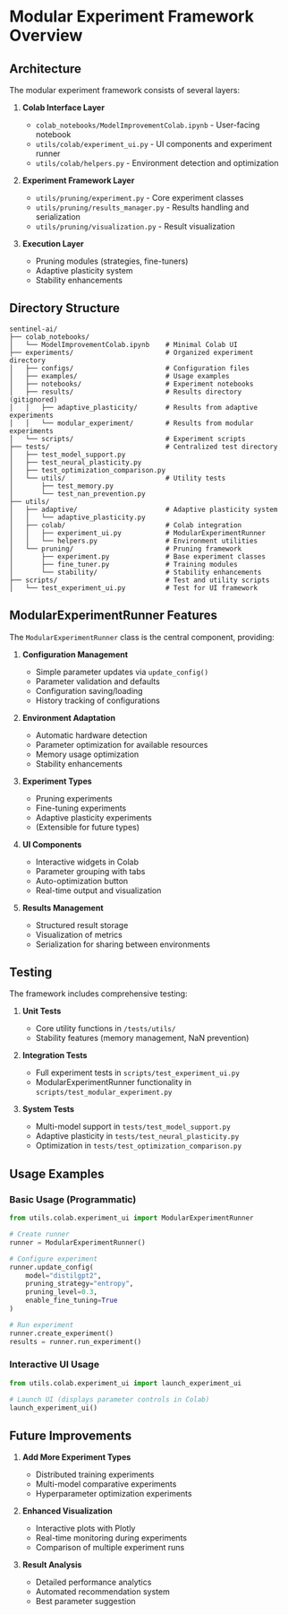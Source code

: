 # Modular Experiment Framework Overview

## Architecture

The modular experiment framework consists of several layers:

1. **Colab Interface Layer**
   - `colab_notebooks/ModelImprovementColab.ipynb` - User-facing notebook
   - `utils/colab/experiment_ui.py` - UI components and experiment runner
   - `utils/colab/helpers.py` - Environment detection and optimization

2. **Experiment Framework Layer**
   - `utils/pruning/experiment.py` - Core experiment classes
   - `utils/pruning/results_manager.py` - Results handling and serialization
   - `utils/pruning/visualization.py` - Result visualization

3. **Execution Layer**
   - Pruning modules (strategies, fine-tuners)
   - Adaptive plasticity system
   - Stability enhancements

## Directory Structure

```
sentinel-ai/
├── colab_notebooks/
│   └── ModelImprovementColab.ipynb    # Minimal Colab UI
├── experiments/                       # Organized experiment directory
│   ├── configs/                       # Configuration files
│   ├── examples/                      # Usage examples
│   ├── notebooks/                     # Experiment notebooks
│   ├── results/                       # Results directory (gitignored)
│   │   ├── adaptive_plasticity/       # Results from adaptive experiments
│   │   └── modular_experiment/        # Results from modular experiments
│   └── scripts/                       # Experiment scripts
├── tests/                             # Centralized test directory
│   ├── test_model_support.py
│   ├── test_neural_plasticity.py
│   ├── test_optimization_comparison.py
│   └── utils/                         # Utility tests
│       ├── test_memory.py
│       └── test_nan_prevention.py
├── utils/
│   ├── adaptive/                      # Adaptive plasticity system
│   │   └── adaptive_plasticity.py
│   ├── colab/                         # Colab integration
│   │   ├── experiment_ui.py           # ModularExperimentRunner
│   │   └── helpers.py                 # Environment utilities
│   └── pruning/                       # Pruning framework
│       ├── experiment.py              # Base experiment classes
│       ├── fine_tuner.py              # Training modules
│       └── stability/                 # Stability enhancements
├── scripts/                           # Test and utility scripts
│   └── test_experiment_ui.py          # Test for UI framework
```

## ModularExperimentRunner Features

The `ModularExperimentRunner` class is the central component, providing:

1. **Configuration Management**
   - Simple parameter updates via `update_config()`
   - Parameter validation and defaults
   - Configuration saving/loading
   - History tracking of configurations

2. **Environment Adaptation**
   - Automatic hardware detection
   - Parameter optimization for available resources
   - Memory usage optimization
   - Stability enhancements

3. **Experiment Types**
   - Pruning experiments
   - Fine-tuning experiments
   - Adaptive plasticity experiments
   - (Extensible for future types)

4. **UI Components**
   - Interactive widgets in Colab
   - Parameter grouping with tabs
   - Auto-optimization button
   - Real-time output and visualization

5. **Results Management**
   - Structured result storage
   - Visualization of metrics
   - Serialization for sharing between environments

## Testing

The framework includes comprehensive testing:

1. **Unit Tests**
   - Core utility functions in `/tests/utils/`
   - Stability features (memory management, NaN prevention)

2. **Integration Tests**
   - Full experiment tests in `scripts/test_experiment_ui.py`
   - ModularExperimentRunner functionality in `scripts/test_modular_experiment.py`

3. **System Tests**
   - Multi-model support in `tests/test_model_support.py`
   - Adaptive plasticity in `tests/test_neural_plasticity.py`
   - Optimization in `tests/test_optimization_comparison.py`

## Usage Examples

### Basic Usage (Programmatic)

```python
from utils.colab.experiment_ui import ModularExperimentRunner

# Create runner
runner = ModularExperimentRunner()

# Configure experiment
runner.update_config(
    model="distilgpt2",
    pruning_strategy="entropy",
    pruning_level=0.3,
    enable_fine_tuning=True
)

# Run experiment
runner.create_experiment()
results = runner.run_experiment()
```

### Interactive UI Usage

```python
from utils.colab.experiment_ui import launch_experiment_ui

# Launch UI (displays parameter controls in Colab)
launch_experiment_ui()
```

## Future Improvements

1. **Add More Experiment Types**
   - Distributed training experiments
   - Multi-model comparative experiments
   - Hyperparameter optimization experiments

2. **Enhanced Visualization**
   - Interactive plots with Plotly
   - Real-time monitoring during experiments
   - Comparison of multiple experiment runs

3. **Result Analysis**
   - Detailed performance analytics
   - Automated recommendation system
   - Best parameter suggestion